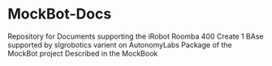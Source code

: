 # MockBot-Docs
Repository for Documents supporting the iRobot Roomba 400 Create 1 BAse supported by slgrobotics varient on AutonomyLabs Package of the MockBot project Described in the MockBook
